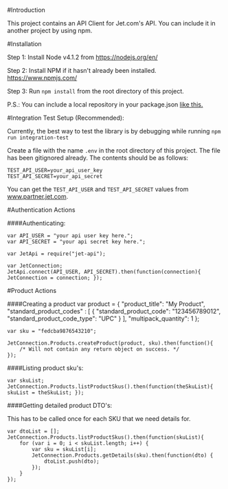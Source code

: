 #Introduction

This project contains an API Client for Jet.com's API. You can include it in another project by using npm.

#Installation

Step 1: Install Node v4.1.2 from https://nodejs.org/en/

Step 2: Install NPM if it hasn't already been installed. https://www.npmjs.com/

Step 3: Run `npm install` from the root directory of this project.

P.S.: You can include a local repository in your package.json [ like this. ][1]

#Integration Test Setup (Recommended):

Currently, the best way to test the library is by debugging while running `npm run integration-test`

Create a file with the name `.env` in the root directory of this project. The file has been gitignored already.
The contents should be as follows:

    TEST_API_USER=your_api_user_key
    TEST_API_SECRET=your_api_secret

You can get the `TEST_API_USER` and `TEST_API_SECRET` values from www.partner.jet.com.

#Authentication Actions

####Authenticating:

    var API_USER = "your api user key here.";
    var API_SECRET = "your api secret key here.";

    var JetApi = require("jet-api");

    var JetConnection;
    JetApi.connect(API_USER, API_SECRET).then(function(connection){ JetConnection = connection; });

#Product Actions

####Creating a product
    var product = {
        "product_title": "My Product",
        "standard_product_codes" : [
            {
                "standard_product_code": "123456789012",
                "standard_product_code_type": "UPC"
            }
        ],
        "multipack_quantity": 1
    };

    var sku = "fedcba9876543210";

    JetConnection.Products.createProduct(product, sku).then(function(){
        /* Will not contain any return object on success. */
    });

####Listing product sku's:

    var skuList;
    JetConnection.Products.listProductSkus().then(function(theSkuList){ skuList = theSkuList; });

####Getting detailed product DTO's:

This has to be called once for each SKU that we need details for.

    var dtoList = [];
    JetConnection.Products.listProductSkus().then(function(skuList){
        for (var i = 0; i < skuList.length; i++) {
            var sku = skuList[i];
            JetConnection.Products.getDetails(sku).then(function(dto) {
                dtoList.push(dto);
            });
        }
    });


[1]: http://stackoverflow.com/questions/14381898/local-dependency-in-package-json